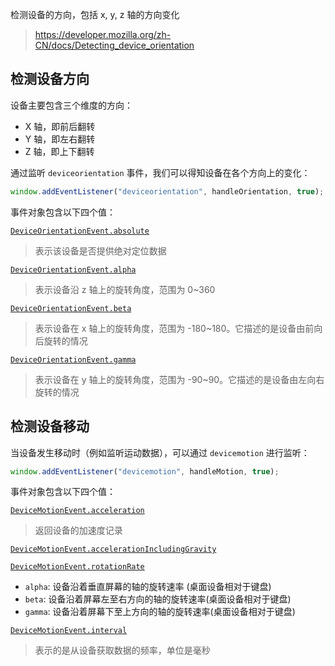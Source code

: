 检测设备的方向，包括 x, y, z 轴的方向变化

> <https://developer.mozilla.org/zh-CN/docs/Detecting_device_orientation>



## 检测设备方向

设备主要包含三个维度的方向：

- X 轴，即前后翻转
- Y 轴，即左右翻转
- Z 轴，即上下翻转

通过监听 `deviceorientation` 事件，我们可以得知设备在各个方向上的变化：

```js
window.addEventListener("deviceorientation", handleOrientation, true);
```

事件对象包含以下四个值：

[`DeviceOrientationEvent.absolute`](https://developer.mozilla.org/zh-CN/docs/Web/API/DeviceOrientationEvent/absolute)

> 表示该设备是否提供绝对定位数据

[`DeviceOrientationEvent.alpha`](https://developer.mozilla.org/zh-CN/docs/Web/API/DeviceOrientationEvent/alpha)

> 表示设备沿 z 轴上的旋转角度，范围为 0~360

[`DeviceOrientationEvent.beta`](https://developer.mozilla.org/zh-CN/docs/Web/API/DeviceOrientationEvent/beta)

> 表示设备在 x 轴上的旋转角度，范围为 -180~180。它描述的是设备由前向后旋转的情况

[`DeviceOrientationEvent.gamma`](https://developer.mozilla.org/zh-CN/docs/Web/API/DeviceOrientationEvent/gamma)

> 表示设备在 y 轴上的旋转角度，范围为 -90~90。它描述的是设备由左向右旋转的情况



## 检测设备移动

当设备发生移动时（例如监听运动数据），可以通过 `devicemotion` 进行监听：

```js
window.addEventListener("devicemotion", handleMotion, true);
```

事件对象包含以下四个值：

[`DeviceMotionEvent.acceleration`](https://developer.mozilla.org/zh-CN/docs/Web/API/DeviceMotionEvent/acceleration)

> 返回设备的加速度记录

[`DeviceMotionEvent.accelerationIncludingGravity`](https://developer.mozilla.org/zh-CN/docs/Web/API/DeviceMotionEvent/accelerationIncludingGravity)

[`DeviceMotionEvent.rotationRate`](https://developer.mozilla.org/zh-CN/docs/Web/API/DeviceMotionEvent/rotationRate)

- `alpha`: 设备沿着垂直屏幕的轴的旋转速率 (桌面设备相对于键盘)
- `beta`: 设备沿着屏幕左至右方向的轴的旋转速率(桌面设备相对于键盘)
- `gamma`: 设备沿着屏幕下至上方向的轴的旋转速率(桌面设备相对于键盘)

[`DeviceMotionEvent.interval`](https://developer.mozilla.org/zh-CN/docs/Web/API/DeviceMotionEvent/interval)

> 表示的是从设备获取数据的频率，单位是毫秒